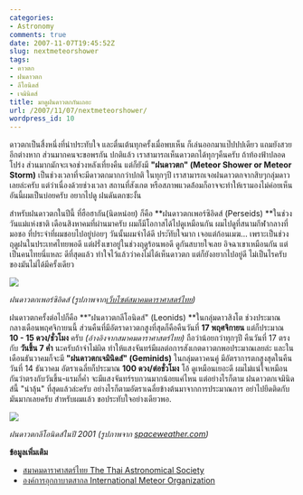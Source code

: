 ```yaml
---
categories:
- Astronomy
comments: true
date: 2007-11-07T19:45:52Z
slug: nextmeteorshower
tags:
- ดาวตก
- ฝนดาวตก
- ลีโอนิดส์
- เจมินิดส์
title: มาดูฝนดาวตกกันเถอะ
url: /2007/11/07/nextmeteorshower/
wordpress_id: 10
---
```


ดาวตกเป็นสื่งหนึ่งที่น่าประทับใจ และตื่นเต้นทุกครั้งเมื่อพบเห็น ก็เล่นออกมาแป๊ปปปเดียว แถมยังสวยอีกต่างหาก ส่วนมากคนจะขอพรกัน ปกติแล้ว เราสามารถเห็นดาวตกได้ทุกๆคืนครับ ถ้าท้องฟ้าปลอดโปร่ง ส่วนมากมักจะเจอช่วงหลังเที่ยงคืน แต่ก็ยังมี **"ฝนดาวตก" (Meteor Shower or Meteor Storm)** เป็นช่วงเวลาที่จะมีดาวตกมากกว่าปกติ ในทุกๆปี เราสามารถเจอฝนดาวตกจากสิบๆกลุ่มดาวเลยล่ะครับ แต่ว่าเนื่องด้วยช่วงเวลา สถานที่สังเกต หรือสภาพแวดล้่อมก็อาจจะทำให้เรามองไม่ค่อยเห็น อันนี้ผมเป็นบ่อยครับ อยากไปดู ฝนดันตกซะงั้น

สำหรับฝนดาวตกในปีนี้ ที่ฮือฮากัน(นิดหน่อย) ก็คือ **ฝนดาวตกเพอร์ซิอิดส์ (Perseids) **ในช่วงวันแม่แห่งชาติ เดือนสิงหาคมที่ผ่านมาครับ ผมก็มีโอกาสได้ไปดูเหมือนกัน ผมไปดูที่สนามกีฬากลางที่มอชอ ที่ประจำที่ผมชอบไปอยู่บ่อยๆ วันนั้นผมจำได้ดี ประัทับใจมาก เจอแต่ก้อนเมฆ... เพราะเป็นช่วงฤดูฝนในประเทศไทยพอดี แต่ฝรั่งเขาอยู่ในช่วงฤดูร้อนพอดี ดูกันสบายใจเลย อิจฉาเขาเหมือนกัน แต่เป็นคนไทยนี่แหละ ดีที่สุดแล้ว ทำใจไว้แล้วว่าคงไม่ได้เห็นดาวตก แต่ก็ยังอยากไปอยู่ดี ไม่เป็นไรครับ ของมันไม่ได้มีครั้งเดียว

![](http://thaiastro.nectec.or.th/skyevnt/meteors/img/perseid-schad.jpg)

_ฝนดาวตกเพอร์ซิอิดส์ (รูปภาพจาก[เว็บไซต์สมาคมดาราศาสตร์ไทย](http://thaiastro.nectec.or.th))_

ฝนดาวตกครั้งต่อไปก็คือ **"ฝนดาวตกลีโอนิดส์" (Leonids) **ในกลุ่มดาวสิงโต ช่วงประมาณกลางเดือนพฤศจิกายนนี้ ส่วนคืนที่มีอัตราดาวตกสูงที่สุดก็คือคืนวันที่ **17 พฤศจิกายน** แต่ก็ประมาณ **10 - 15 ดวง/ชั่วโมง** ครับ _(อ้างอิงจากสมาคมดาราศาสตร์ไทย)_ ถือว่าน้อยกว่าทุกๆปี คืนวันที่ 17 ตรงกับ **วันขึ้น 7 ค่ำ** นะครับถ้าจำไม่ผิด ทำให้แสงจันทร์มีผลต่อการสังเกตดาวตกพอประมาณเลยล่ะ และในเดือนธันวาคมก็จะมี **"ฝนดาวตกเจมินิดส์" (Geminids)** ในกลุ่มดาวคนคู่ มีอัตราการตกสูงสุดในคืนวันที่ 14 ธันวาคม อัตราเฉลี่ยก็ประมาณ **100 ดวง/ต่อชั่วโมง** โอ้ ดูเหมือนเยอะดี ผมไม่แน่ใจเหมือนกันว่าตรงกับวันขึ้น-แรมกี่ค่ำ จะมีแสงจันทร์รบกวนมากน้อยแค่ไหน แต่อย่างไรก็ตาม ฝนดาวตกเจมินิดส์นี้ "น่าลุ้น" ที่สุดแล้วล่ะครับ อย่างไรก็ตามอัตราเฉลี่ยข้างต้นมาจากการประมาณการ อย่าไปยึดติดกับมันมากเลยครับ สำหรับผมแล้ว ขอประทับใจอย่างเดียวพอ.

![](http://antwrp.gsfc.nasa.gov/apod/image/0211/leonids01_pacholka.jpg)


_ฝนดาวตกลีโอนิดส์ในปี 2001 (รูปภาพจาก [spaceweather.com](http://spaceweather.com))_


**ข้อมูลเพิ่มเติม**
- [สมาคมดาราศาสตร์ไทย The Thai Astronomical Society](http://thaiastro.nectec.or.th/skyevnt/meteors/2007meteors.html)
- [องค์การอุกกาบาตสากล International Meteor Organization](http://www.imo.net/calendar/2007)
